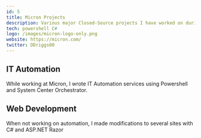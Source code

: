 ```yaml
---
id: 5
title: Micron Projects
description: Various major Closed-Source projects I have worked on during my time at Micron
tech: powershell C#
logo: /images/micron-logo-only.png
website: https://micron.com/
twitter: DDriggs00
---
```


## IT Automation

While working at Micron, I wrote IT Automation services using Powershell and System Center Orchestrator.

## Web Development

When not working on automation, I made modifications to several sites with C# and ASP.NET Razor
